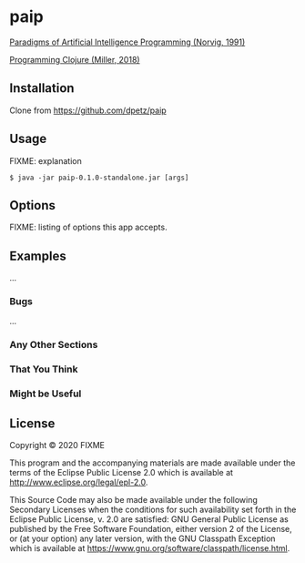 # paip

[Paradigms of Artificial Intelligence Programming (Norvig, 1991)](https://github.com/norvig/paip-lisp)

[Programming Clojure (Miller, 2018)](https://www.amazon.com/Programming-Clojure-Pragmatic-Programmers-Miller/dp/1680502468)

## Installation

Clone from https://github.com/dpetz/paip

## Usage

FIXME: explanation

    $ java -jar paip-0.1.0-standalone.jar [args]

## Options

FIXME: listing of options this app accepts.

## Examples

...

### Bugs

...

### Any Other Sections
### That You Think
### Might be Useful

## License

Copyright © 2020 FIXME

This program and the accompanying materials are made available under the
terms of the Eclipse Public License 2.0 which is available at
http://www.eclipse.org/legal/epl-2.0.

This Source Code may also be made available under the following Secondary
Licenses when the conditions for such availability set forth in the Eclipse
Public License, v. 2.0 are satisfied: GNU General Public License as published by
the Free Software Foundation, either version 2 of the License, or (at your
option) any later version, with the GNU Classpath Exception which is available
at https://www.gnu.org/software/classpath/license.html.
